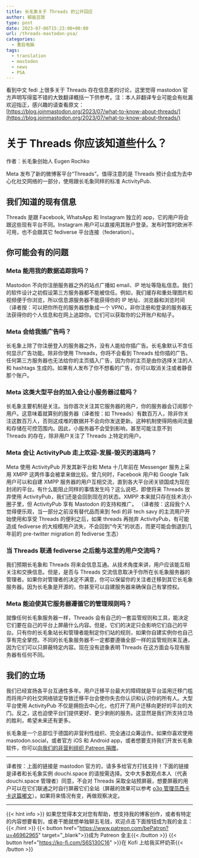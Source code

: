 ```yaml
---
title: 长毛象关于 Threads 的公开回应
author: 椒盐豆豉
type: post
date: 2023-07-06T15:23:00+00:00
url: /threads-mastodon-psa/
categories:
  - 重启电脑
tags:
  - translation
  - mastodon
  - news
  - PSA
---
```


看到中文 fedi 上很多关于 Threads 存在信息差的讨论，这里觉得 mastodon 官方声明写得蛮不错的大致翻译概括一下供参考。注：本人非翻译专业可能会有纰漏欢迎指正，感兴趣的请查看原文：[https://blog.joinmastodon.org/2023/07/what-to-know-about-threads/](https://blog.joinmastodon.org/2023/07/what-to-know-about-threads/)

# 关于 Threads 你应该知道些什么？
作者：长毛象创始人 Eugen Rochko

Meta 发布了新的微博客平台“Threads”。值得注意的是 Threads 预计会成为去中心化社交网络的一部分，使用跟长毛象同样的标准 ActivityPub.

## 我们知道的现有信息
Threads 是跟 Facebook, WhatsApp 和 Instagram 独立的 app，它的用户将会跟这些现有平台不同。Instagram 用户可以直接用其账户登录。发布时暂时欧洲不可用，也不会跟其它 fediverse 平台连接（federation）。

## 你可能会有的问题
### Meta 能用我的数据追踪我吗？
Mastodon 不向你注册服务器之外的站点广播如 email、IP 地址等隐私信息。我们的软件设计之初假设第三方服务器都不能被信任。例如，我们缓存和重处理图片和视频便于你浏览，所以信息源服务器不能获得你的 IP 地址、浏览器和浏览时间（译者按：可以把你所在的服务器想象成一个 VPN）。非你注册和登录的服务器无法获得你的个人信息和在网上追踪你。它们可以获取你的公开账户和帖子。

### Meta 会给我插广告吗？
长毛象上除了你注册登入的服务器之外，没有人能给你插广告。长毛象默认不含任何显示广告功能。除非你使用 Threads，你将不会看到 Threads 给你插的广告。任何第三方服务器也无法给你的主页插入广告，因为你的主页是由你选择关注的人和 hashtags 生成的。如果有人发布了你不想看的广告，你可以取消关注或者静音那个账户。

### Meta 这类大型平台的加入会让小服务器过载吗？
长毛象主要机制是关注。当你首次关注其它服务器的用户，你的服务器会订阅那个用户。这意味着就算别的服务器（译者按：如 Threads）有数百万人，除非你关注这数百万人，否则这成堆的数据并不会向你发送更新。这种机制使得网络间流量和存储在可控范围内。因此，小服务器不会受到影响，甚至可能注意不到 Threads 的存在，除非用户关注了 Threads 上特定的用户。

### Meta 会让 ActivityPub 走上欢迎-发展-毁灭的道路吗？
Meta 使用 ActivityPub 开发其新平台和 Meta 十几年前在 Messenger 服务上采用 XMPP 这两件事会被拿来做比较。曾几何时，Facebook 用户和 Google Talk 用户可以和自建 XMPP 服务器的用户互相交流，直到各大平台闭关锁国成为现在封闭的平台。有什么能阻止同样的事情发生吗？这么说吧，即使将来 Threads 放弃使用 ActivityPub，我们还是会回到现在的状态。XMPP 本来就只存在技术流小圈子里，但 ActivityPub 享有 Mastodon 的支持和推广。
（译者按：这段我个人觉得便乐观，当一部分之前没有替代品而来到 fedi 的非 tech savy 的主流用户开始使用和享受 Threads 的便利之后，如果 threads 再抛弃 ActivityPub，有可能造成 fediverse 的大规模用户流失，不会回到“今天“的状态，而更可能会倒退到几年前的 pre-twitter migration 的 fediverse 生态）

### 当 Threads 联通 fediverse 之后能与这里的用户交流吗？
我们预期长毛象和 Threads 将来会信息互通。从技术角度来讲，用户应该能互相关注和交换信息。但是，是否与 Threads 交流信息取决于你所在长毛象服务器的管理者。如果你对管理者的决定不满意，你可以保留你的关注者迁移到其它长毛象服务器。因为长毛象是开源的，你甚至可以自建服务器来确保自己有掌控权。

### Meta 能迫使其它服务器遵循它的管理规则吗？
就像任何长毛象服务器一样，Threads 会有自己的一套监管规则和工具，能决定它们要在自己的平台上屏蔽什么内容。但是，它们的决定只会影响它们自己的平台。只有你的长毛象站长和管理者能制定你们站的规则，如果你自建实例你也自己享有完全掌控。不同的长毛象服务器不一定都要遵循全部一样的监管规则来互通，因为它们可以只屏蔽特定内容。现在没有迹象表明 Threads 在这方面会与现有服务器有任何不同。

## 我们的立场
我们已经宣扬各平台互通性多年。用户迁移平台最大的障碍就是平台滥用迁移门槛而将用户的社交网络锁定导致迁移平台会使你失去你认识和认识你的所有人。大型平台使用 ActivityPub 不仅是拥抱去中心化，也打开了用户迁移向更好的平台的大门。反之，这也迫使平台们提供更好、更少剥削的服务。这显然是我们所支持立场的胜利，希望未来还有更多。

长毛象是一个总部位于德国的非营利性组织、完全通过众筹运作。如果你喜欢使用 mastodon.social，或者官方 iOS 和 Android app，或者想要支持我们开发长毛象软件，你可以[向我们的非营利组织 Patreon 捐赠](https://patreon.com/mastodon)。

---
译者按：上面的链接是 mastodon 官方的，请多多给官方打钱支持！下面的链接是译者和长毛象实例 douchi.space 的请按需选择。文中大多数观点本人（代表 douchi.space 管理者）同意，不会对 Threads 采取全站预屏蔽，想要屏蔽的用户可以在它们联通之时自行屏蔽它们全站（屏蔽的效果可以参考 [o3o 管理员西卡卡这篇嘟文](https://o3o.ca/@jess/110673977015198184)）。如果将来情况有变，再做观察决定。

---
{{< hint info >}}
如果您觉得本文对您有帮助，想支持我的博客创作，或者有特定的内容想要看到，或者干脆就想单独聊五毛钱，欢迎点击下面按钮成为我的金主：
{{< /hint >}}
{{< button href="https://www.patreon.com/bePatron?u=46962965" target="_blank">}}成为 Patreon 金主{{< /button >}}
{{< button href="https://ko-fi.com/S6S130C16" >}}在 Kofi 上给我买杯奶茶{{< /button >}}

